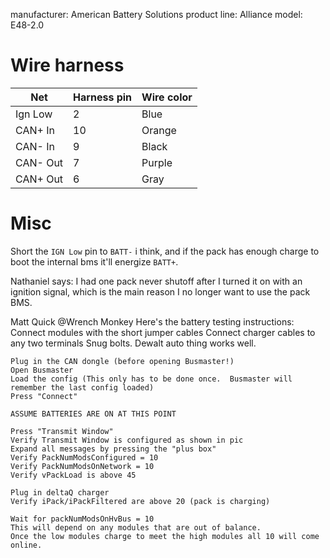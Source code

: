 manufacturer: American Battery Solutions
product line: Alliance
model: E48-2.0


# Wire harness

Net      | Harness pin | Wire color
-------- | ----------- | ----------
Ign Low  | 2           | Blue
CAN+ In  | 10          | Orange
CAN- In  | 9           | Black
CAN- Out | 7           | Purple
CAN+ Out | 6           | Gray


# Misc

Short the `IGN Low` pin to `BATT-` i think, and if the pack has
enough charge to boot the internal bms it'll energize `BATT+`.

Nathaniel says: I had one pack never shutoff after I turned it on with
an ignition signal, which is the main reason I no longer want to use
the pack BMS.

Matt Quick
    @Wrench Monkey
    Here's the battery testing instructions:
    Connect modules with the short jumper cables
    Connect charger cables to any two terminals
    Snug bolts.  Dewalt auto thing works well.

    Plug in the CAN dongle (before opening Busmaster!)
    Open Busmaster
    Load the config (This only has to be done once.  Busmaster will remember the last config loaded)
    Press "Connect"

    ASSUME BATTERIES ARE ON AT THIS POINT

    Press "Transmit Window"
    Verify Transmit Window is configured as shown in pic
    Expand all messages by pressing the "plus box"
    Verify PackNumModsConfigured = 10
    Verify PackNumModsOnNetwork = 10
    Verify vPackLoad is above 45

    Plug in deltaQ charger
    Verify iPack/iPackFiltered are above 20 (pack is charging)

    Wait for packNumModsOnHvBus = 10
    This will depend on any modules that are out of balance.
    Once the low modules charge to meet the high modules all 10 will come online.
